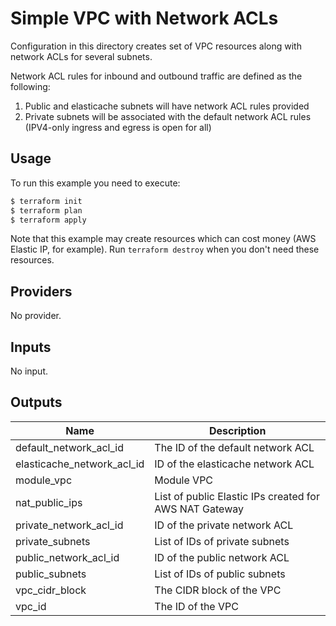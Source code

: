 # Simple VPC with Network ACLs

Configuration in this directory creates set of VPC resources along with network ACLs for several subnets.

Network ACL rules for inbound and outbound traffic are defined as the following:
1. Public and elasticache subnets will have network ACL rules provided
1. Private subnets will be associated with the default network ACL rules (IPV4-only ingress and egress is open for all)

## Usage

To run this example you need to execute:

```bash
$ terraform init
$ terraform plan
$ terraform apply
```

Note that this example may create resources which can cost money (AWS Elastic IP, for example). Run `terraform destroy` when you don't need these resources.

<!-- BEGINNING OF PRE-COMMIT-TERRAFORM DOCS HOOK -->
## Providers

No provider.

## Inputs

No input.

## Outputs

| Name | Description |
|------|-------------|
| default\_network\_acl\_id | The ID of the default network ACL |
| elasticache\_network\_acl\_id | ID of the elasticache network ACL |
| module\_vpc | Module VPC |
| nat\_public\_ips | List of public Elastic IPs created for AWS NAT Gateway |
| private\_network\_acl\_id | ID of the private network ACL |
| private\_subnets | List of IDs of private subnets |
| public\_network\_acl\_id | ID of the public network ACL |
| public\_subnets | List of IDs of public subnets |
| vpc\_cidr\_block | The CIDR block of the VPC |
| vpc\_id | The ID of the VPC |

<!-- END OF PRE-COMMIT-TERRAFORM DOCS HOOK -->
